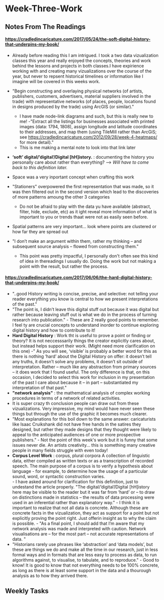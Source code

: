 # Week-Three-Work

## Notes From The Readings

#### https://cradledincaricature.com/2017/05/24/the-soft-digital-history-that-underpins-my-book/

- Already before reading this I am intrigued. I took a two data vizualization classes this year and really enjoyed the concepts, theories and work behind the lessons and projects in both classes.I have expirience working with and creating many vizualizations over the course of the year, but never to repsent historical timelines or information like I imagine will be covered in this weeks work. 

- "Begin constructing and overlaying physical networks (of artists, publishers, customers, advertisers, material suppliers involved in the trade) with representative networks (of places, people, locations found in designs produced by the trade) using ArcGIS (or similar)."
    - I have made node-link diagrams and such, but this is really new to me!
 -"Extract all the listings for businesses associated with printed images (data: 1794, 1808), assign longitude and latitude coordinates to their addresses, and map them (using TileMill rather than ArcGiS; see https://cradledincaricature.com/2012/09/28/week-4-heatmaps/ for more detail)."
    - This is me making a mental note to look into that link later 
- **‘soft’ digital/’digital’/Digital [hH]istory.** : documenting the history you personally care about rather than everything? --> *Will have to come back to this definition later.*
- Space was a very inportant concept when crafting this work
- "Stationers" overpowered the first representation that was made, so it was then filtered out in the second version which lead to the discoveries of more patterns amoung the other 3 categories
    - Do not be afraid to play with the data yu have available (abstract, filter, hide, exclude, etc) as it ight reveal more information of what is important to you or trends thaat were not as easily seen before.
- Spatial patterns are very important... look where points are clustered or how far they are spread out
- "I don’t make an argument within them, rather my thinking – and subsequent source analysis – flowed from constructing them." 
    - This point was pretty impactful, I personally don't often see this kind of idea in thereadings I usually do. Doing the work but not making a point with the result, but rather the process.
    
#### https://cradledincaricature.com/2017/06/06/the-hard-digital-history-that-underpins-my-book/

- "..good History writing is concise, precise, and selective: not telling your reader everything you know is central to how we present interpretations of the past." 
- "The point is, I didn’t leave this digital stuff out because it was digital but rather because leaving stuff out is what we do in the process of turning research into publication."
        - These are 2 really good points to remember. I feel ty are crucial concepts to understand inorder to continue exploring digital history and how to contribute to it!
 - **Hard Digital History** : Work tht is useful to prove a point or finding or theory? It is not neccesssarily things the creator explicitly cares about, but instead helps support their work. (Might need more clarification on this one)
        -" As you will see, ‘visible’ is probably a better word for this as there is nothing ‘hard’ about the Digital History on offer: it doesn’t tell any truths, it doesn’t solve any problems, it doesn’t sit outside of interpretation. Rather – much like any abstraction from primary sources – it does work that I found useful. The only difference is that, on this occasion, I decided to select this work for inclusion in my presentation of the past I care about because it – in part – substantiated my interpretation of that past."
- **"network analysis"** : the mathematical analysis of complex working procedures in terms of a network of related activities.
- It is super crazy th conclusion people can draw out from these vizualizations. Very impressive, my mind would have never seen these things but through the use of the graphic it becomes much clearer.
- "Most explanations for this boil down to the same answer: caricaturists like Isaac Cruikshank did not have free hands in the satires they designed, but rather they made designs that they thought were likely to appeal to the anticipated audiences of one or more prospective publishers."
        - Not the point of this week's work but it is funny that some issues never die. An artists creativity... this is something many creative people in many fields struggle with even today!
- **Corpus Level Work** : corpus, plural corpora A collection of linguistic data, either compiled as written texts or as a transcription of recorded speech. The main purpose of a corpus is to verify a hypothesis about language - for example, to determine how the usage of a particular sound, word, or syntactic construction varies.       
        - I have asked around for clarification for this definition, just to undestand the article properly.
"The digital/’digital’/Digital [hH]istory here may be visible to the reader but it was far from ‘hard’ or – to draw on distinctions made in statistics – the results of data processing were used in an inferential rather than explanatory way."
        - I think it is important to realize that not all data is concrete. Although these are concrete facts in the vizualization, they act as support for a point but not explicitly proving the point right. Just offerin insight as to why the claim is possible.
        - "As a final point, I should add that I’m aware that my network analysis was made and interpreted with caution. Network visualisations are – for the most part – not accurate representations of data. "
- "Historians rarely use phrases like ‘abstraction’ and ‘data models’, but these are things we do and make all the time in our research, just in less formal ways and in formats that are less easy to process as data, to run algorithms against, to visualise, to tabulate, and to reproduce."
        - Good to know! It is good to know that not everything needs to be 100% concrete, as long as there is at least some support in the data and a thourough analysis as to how they arrived there. 
        

## Weekly Tasks

#### 
